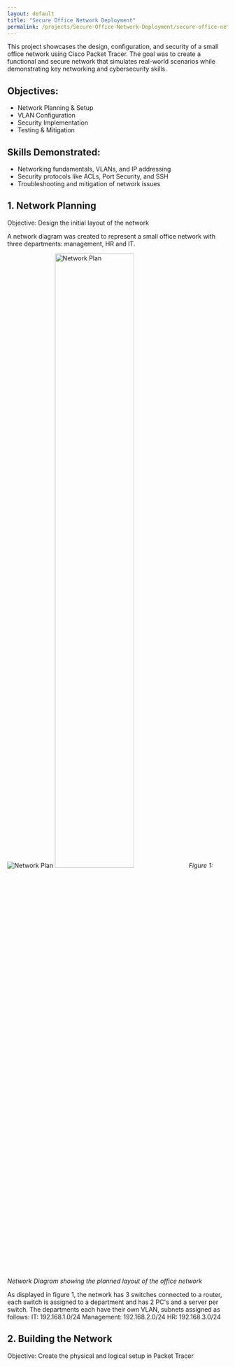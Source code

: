 ```yaml
---
layout: default
title: "Secure Office Network Deployment"
permalink: /projects/Secure-Office-Network-Deployment/secure-office-network-deployment
---
```


This project showcases the design, configuration, and security of a small office network using Cisco Packet Tracer. The goal was to create a functional and secure network that simulates real-world scenarios while demonstrating key networking and cybersecurity skills.

## Objectives:
- Network Planning & Setup
- VLAN Configuration
- Security Implementation
- Testing & Mitigation

## Skills Demonstrated:
- Networking fundamentals, VLANs, and IP addressing
- Security protocols like ACLs, Port Security, and SSH
- Troubleshooting and mitigation of network issues

## 1. Network Planning

Objective: Design the initial layout of the network

A network diagram was created to represent a small office network with three departments: management, HR and IT.

![Network Plan](/assets/images/network-plan.png)
<img src="https://username.github.io/repository-name/assets/images/network-plan.png" alt="Network Plan" width="60%" />
*Figure 1: Network Diagram showing the planned layout of the office network*

As displayed in figure 1, the network has 3 switches connected to a router, each switch is assigned to a department and has 2 PC's and a server per switch. The departments each have their own VLAN, subnets assigned as follows:
IT: 192.168.1.0/24
Management: 192.168.2.0/24
HR: 192.168.3.0/24

## 2. Building the Network

Objective: Create the physical and logical setup in Packet Tracer

